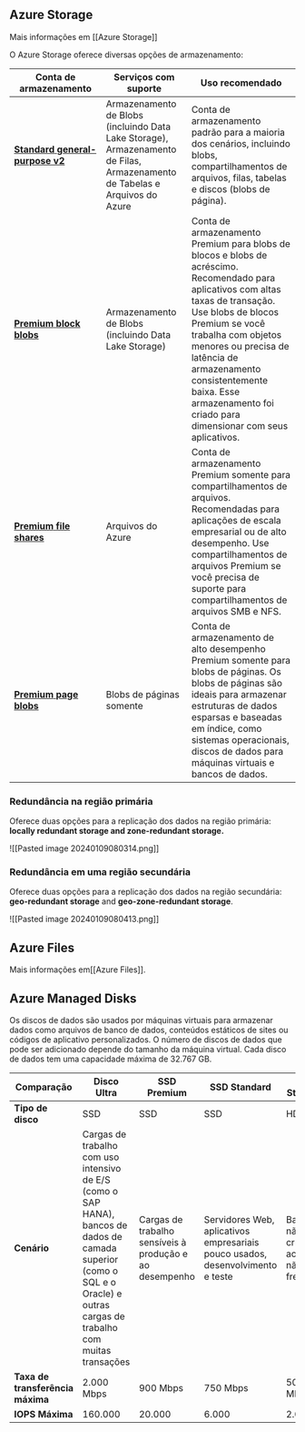 
## Azure Storage

Mais informações em [[Azure Storage]]

O Azure Storage oferece diversas opções de armazenamento:

|Conta de armazenamento|Serviços com suporte|Uso recomendado|
|---|---|---|
|[**Standard** **general-purpose v2**](https://learn.microsoft.com/en-us/azure/storage/common/storage-account-upgrade) |Armazenamento de Blobs (incluindo Data Lake Storage), Armazenamento de Filas, Armazenamento de Tabelas e Arquivos do Azure|Conta de armazenamento padrão para a maioria dos cenários, incluindo blobs, compartilhamentos de arquivos, filas, tabelas e discos (blobs de página).|
|[**Premium** **block blobs**](https://learn.microsoft.com/en-us/azure/storage/blobs/storage-blob-block-blob-premium/) |Armazenamento de Blobs (incluindo Data Lake Storage)|Conta de armazenamento Premium para blobs de blocos e blobs de acréscimo. Recomendado para aplicativos com altas taxas de transação. Use blobs de blocos Premium se você trabalha com objetos menores ou precisa de latência de armazenamento consistentemente baixa. Esse armazenamento foi criado para dimensionar com seus aplicativos.|
|[**Premium** **file shares**](https://learn.microsoft.com/en-us/azure/storage/files/storage-how-to-create-file-share) |Arquivos do Azure|Conta de armazenamento Premium somente para compartilhamentos de arquivos. Recomendadas para aplicações de escala empresarial ou de alto desempenho. Use compartilhamentos de arquivos Premium se você precisa de suporte para compartilhamentos de arquivos SMB e NFS.|
|[**Premium** **page blobs**](https://learn.microsoft.com/en-us/azure/storage/blobs/storage-blob-pageblob-overview) |Blobs de páginas somente|Conta de armazenamento de alto desempenho Premium somente para blobs de páginas. Os blobs de páginas são ideais para armazenar estruturas de dados esparsas e baseadas em índice, como sistemas operacionais, discos de dados para máquinas virtuais e bancos de dados.|

### Redundância na região primária

Oferece duas opções para a replicação dos dados na região primária: **locally redundant storage and zone-redundant storage.**

![[Pasted image 20240109080314.png]]

### Redundância em uma região secundária

Oferece duas opções para a replicação dos dados na região secundária: **geo-redundant storage** and **geo-zone-redundant storage**.

![[Pasted image 20240109080413.png]]

## Azure Files

Mais informações em[[Azure Files]].

## Azure Managed Disks

Os discos de dados são usados por máquinas virtuais para armazenar dados como arquivos de banco de dados, conteúdos estáticos de sites ou códigos de aplicativo personalizados. O número de discos de dados que pode ser adicionado depende do tamanho da máquina virtual. Cada disco de dados tem uma capacidade máxima de 32.767 GB.

|Comparação|Disco Ultra|SSD Premium|SSD Standard|HDD Standard|
|---|---|---|---|---|
|**Tipo de disco**|SSD|SSD|SSD|HDD|
|**Cenário**|Cargas de trabalho com uso intensivo de E/S (como o SAP HANA), bancos de dados de camada superior (como o SQL e o Oracle) e outras cargas de trabalho com muitas transações|Cargas de trabalho sensíveis à produção e ao desempenho|Servidores Web, aplicativos empresariais pouco usados, desenvolvimento e teste|Backup, não crítico, acesso não frequente|
|**Taxa de transferência máxima**|2.000 Mbps|900 Mbps|750 Mbps|500 Mbps|
|**IOPS Máxima**|160.000|20.000|6.000|2.000|